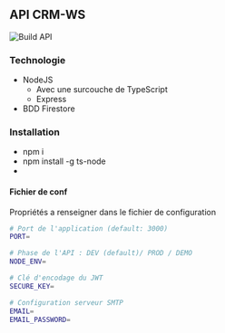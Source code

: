 ## API CRM-WS

![Build API](https://github.com/enzotoyos/API-CRM-WS/workflows/Build%20build/badge.svg?branch=main)

### Technologie

- NodeJS
  - Avec une surcouche de TypeScript
  - Express
- BDD Firestore

### Installation

- npm i
- npm install -g ts-node
-

#### Fichier de conf

Propriétés a renseigner dans le fichier de configuration

```bash
# Port de l'application (default: 3000)
PORT=

# Phase de l'API : DEV (default)/ PROD / DEMO
NODE_ENV=

# Clé d'encodage du JWT
SECURE_KEY=

# Configuration serveur SMTP
EMAIL=
EMAIL_PASSWORD=
```
